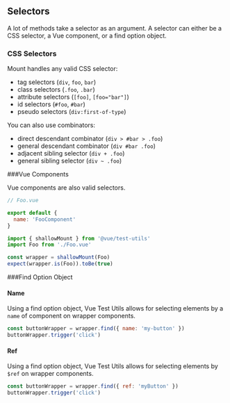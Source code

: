## Selectors

A lot of methods take a selector as an argument. A selector can either be a CSS selector, a Vue component, or a find option object.

### CSS Selectors

Mount handles any valid CSS selector:

- tag selectors (`div`, `foo`, `bar`)
- class selectors (`.foo`, `.bar`)
- attribute selectors (`[foo]`, `[foo="bar"]`)
- id selectors (`#foo`, `#bar`)
- pseudo selectors (`div:first-of-type`)

You can also use combinators:

- direct descendant combinator (`div > #bar > .foo`)
- general descendant combinator (`div #bar .foo`)
- adjacent sibling selector (`div + .foo`)
- general sibling selector (`div ~ .foo`)

###Vue Components

Vue components are also valid selectors.

```js
// Foo.vue

export default {
  name: 'FooComponent'
}
```

```js
import { shallowMount } from '@vue/test-utils'
import Foo from './Foo.vue'

const wrapper = shallowMount(Foo)
expect(wrapper.is(Foo)).toBe(true)
```

###Find Option Object

#### Name

Using a find option object, Vue Test Utils allows for selecting elements by a `name` of component on wrapper components.

```js
const buttonWrapper = wrapper.find({ name: 'my-button' })
buttonWrapper.trigger('click')
```

#### Ref

Using a find option object, Vue Test Utils allows for selecting elements by `$ref` on wrapper components.

```js
const buttonWrapper = wrapper.find({ ref: 'myButton' })
buttonWrapper.trigger('click')
```
